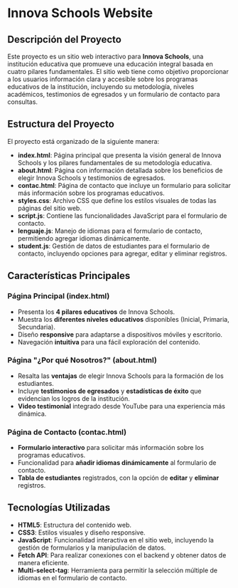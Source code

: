 # Innova Schools Website

## Descripción del Proyecto
Este proyecto es un sitio web interactivo para **Innova Schools**, una institución educativa que promueve una educación integral basada en cuatro pilares fundamentales. El sitio web tiene como objetivo proporcionar a los usuarios información clara y accesible sobre los programas educativos de la institución, incluyendo su metodología, niveles académicos, testimonios de egresados y un formulario de contacto para consultas.

## Estructura del Proyecto

El proyecto está organizado de la siguiente manera:

- **index.html**: Página principal que presenta la visión general de Innova Schools y los pilares fundamentales de su metodología educativa.
- **about.html**: Página con información detallada sobre los beneficios de elegir Innova Schools y testimonios de egresados.
- **contac.html**: Página de contacto que incluye un formulario para solicitar más información sobre los programas educativos.
- **styles.css**: Archivo CSS que define los estilos visuales de todas las páginas del sitio web.
- **script.js**: Contiene las funcionalidades JavaScript para el formulario de contacto.
- **lenguaje.js**: Manejo de idiomas para el formulario de contacto, permitiendo agregar idiomas dinámicamente.
- **student.js**: Gestión de datos de estudiantes para el formulario de contacto, incluyendo opciones para agregar, editar y eliminar registros.

## Características Principales

### Página Principal (index.html)
- Presenta los **4 pilares educativos** de Innova Schools.
- Muestra los **diferentes niveles educativos** disponibles (Inicial, Primaria, Secundaria).
- Diseño **responsive** para adaptarse a dispositivos móviles y escritorio.
- Navegación **intuitiva** para una fácil exploración del contenido.

### Página "¿Por qué Nosotros?" (about.html)
- Resalta las **ventajas** de elegir Innova Schools para la formación de los estudiantes.
- Incluye **testimonios de egresados** y **estadísticas de éxito** que evidencian los logros de la institución.
- **Video testimonial** integrado desde YouTube para una experiencia más dinámica.

### Página de Contacto (contac.html)
- **Formulario interactivo** para solicitar más información sobre los programas educativos.
- Funcionalidad para **añadir idiomas dinámicamente** al formulario de contacto.
- **Tabla de estudiantes** registrados, con la opción de **editar** y **eliminar** registros.

## Tecnologías Utilizadas
- **HTML5**: Estructura del contenido web.
- **CSS3**: Estilos visuales y diseño responsive.
- **JavaScript**: Funcionalidad interactiva en el sitio web, incluyendo la gestión de formularios y la manipulación de datos.
- **Fetch API**: Para realizar conexiones con el backend y obtener datos de manera eficiente.
- **Multi-select-tag**: Herramienta para permitir la selección múltiple de idiomas en el formulario de contacto.

